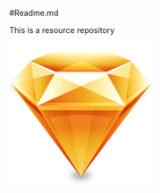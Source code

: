 #Readme.md

This is a resource repository

![diamond](https://raw.githubusercontent.com/867380699/AnyTestServer/master/sketch.png)